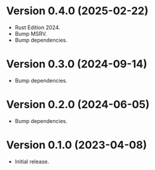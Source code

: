 # Version 0.4.0 (2025-02-22)

  * Rust Edition 2024.
  * Bump MSRV.
  * Bump dependencies.

# Version 0.3.0 (2024-09-14)

  * Bump dependencies.

# Version 0.2.0 (2024-06-05)

  * Bump dependencies.

# Version 0.1.0 (2023-04-08)

  * Initial release.
